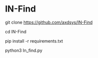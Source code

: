 # IN-Find
git clone https://github.com/axdsys/IN-Find 


cd IN-Find


pip install -r requirements.txt


python3 In_find.py
